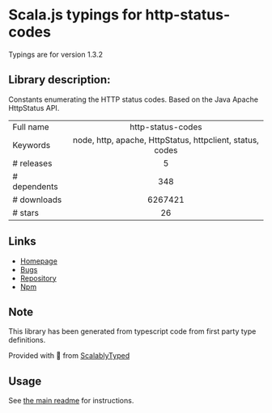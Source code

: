 
# Scala.js typings for http-status-codes

Typings are for version 1.3.2

## Library description:
Constants enumerating the HTTP status codes. Based on the Java Apache HttpStatus API.

|                    |                 |
| ------------------ | :-------------: |
| Full name          | http-status-codes |
| Keywords           | node, http, apache, HttpStatus, httpclient, status, codes |
| # releases         | 5 |
| # dependents       | 348 |
| # downloads        | 6267421 |
| # stars            | 26 |

## Links
- [Homepage](https://github.com/prettymuchbryce/node-http-status#readme)
- [Bugs](https://github.com/prettymuchbryce/node-http-status/issues)
- [Repository](https://github.com/prettymuchbryce/node-http-status)
- [Npm](https://www.npmjs.com/package/http-status-codes)
    


## Note
This library has been generated from typescript code from first party type definitions.

Provided with :purple_heart: from [ScalablyTyped](https://github.com/oyvindberg/ScalablyTyped)

## Usage
See [the main readme](../../readme.md) for instructions.


